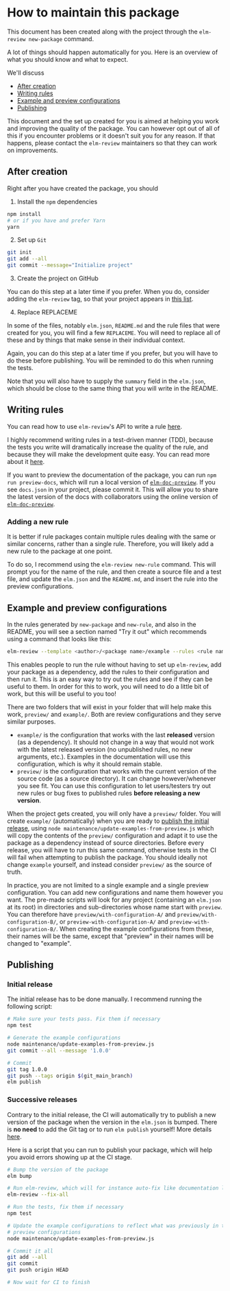 # How to maintain this package

This document has been created along with the project through the `elm-review new-package` command.

A lot of things should happen automatically for you. Here is an overview of what you should know and what to expect.

We'll discuss
- [After creation](#after-creation)
- [Writing rules](#writing-rules)
- [Example and preview configurations](#example-and-preview-configurations)
- [Publishing](#publishing)

This document and the set up created for you is aimed at helping you work and improving the quality of the package. You can however opt out of all of this if you encounter problems or it doesn't suit you for any reason. If that happens, please contact the `elm-review` maintainers so that they can work on improvements.


## After creation

Right after you have created the package, you should

1. Install the `npm` dependencies

```bash
npm install
# or if you have and prefer Yarn
yarn
```

2. Set up `Git`

```bash
git init
git add --all
git commit --message="Initialize project"
```

3. Create the project on GitHub

You can do this step at a later time if you prefer.
When you do, consider adding the `elm-review` tag, so that your project appears in [this list](https://github.com/topics/elm-review).


4. Replace REPLACEME

In some of the files, notably `elm.json`, `README.md` and the rule files that were created for you, you will find a few `REPLACEME`. You will need to replace all of these and by things that make sense in their individual context.

Again, you can do this step at a later time if you prefer, but you will have to do these before publishing. You will be reminded to do this when running the tests.

Note that you will also have to supply the `summary` field in the `elm.json`, which should be close to the same thing that you will write in the README.


## Writing rules

You can read how to use `elm-review`'s API to write a rule [here](https://package.elm-lang.org/packages/jfmengels/elm-review/latest/Review-Rule).

I highly recommend writing rules in a test-driven manner (TDD), because the tests you write will dramatically increase the quality of the rule, and because they will make the development quite easy. You can read more about it [here](https://package.elm-lang.org/packages/jfmengels/elm-review/latest/Review-Test).

If you want to preview the documentation of the package, you can run `npm run preview-docs`, which will run a local version of [`elm-doc-preview`](https://elm-doc-preview.netlify.app/). If you see `docs.json` in your project, please commit it. This will allow you to share the latest version of the docs with collaborators using the online version of [`elm-doc-preview`](https://elm-doc-preview.netlify.app/).

### Adding a new rule

It is better if rule packages contain multiple rules dealing with the same or similar concerns, rather than a single rule. Therefore, you will likely add a new rule to the package at one point.

To do so, I recommend using the `elm-review new-rule` command. This will prompt you for the name of the rule, and then create a source file and a test file, and update the `elm.json` and the `README.md`, and insert the rule into the preview configurations.


## Example and preview configurations

In the rules generated by `new-package` and `new-rule`, and also in the README, you will see a section named "Try it out" which recommends using a command that looks like this:

```bash
elm-review --template <author>/<package name>/example --rules <rule name>
```

This enables people to run the rule without having to set up `elm-review`, add your package as a dependency, add the rules to their configuration and then run it. This is an easy way to try out the rules and see if they can be useful to them. In order for this to work, you will need to do a little bit of work, but this will be useful to you too!

There are two folders that will exist in your folder that will help make this work, `preview/` and `example/`. Both are review configurations and they serve similar purposes.
- `example/` is the configuration that works with the last **released** version (as a dependency). It should not change in a way that would not work with the latest released version (no unpublished rules, no new arguments, etc.). Examples in the documentation will use this configuration, which is why it should remain stable.
- `preview/` is the configuration that works with the current version of the source code (as a source directory). It can change however/whenever you see fit. You can use this configuration to let users/testers try out new rules or bug fixes to published rules **before releasing a new version**.

When the project gets created, you will only have a `preview/` folder. You will create `example/` (automatically) when you are ready to [publish the initial release](#initial-release), using `node maintenance/update-examples-from-preview.js` which will copy the contents of the `preview/` configuration and adapt it to use the package as a dependency instead of source directories. Before every release, you will have to run this same command, otherwise tests in the CI will fail when attempting to publish the package. You should ideally not change `example` yourself, and instead consider `preview/` as the source of truth.

In practice, you are not limited to a single example and a single preview configuration. You can add new configurations and name them however you want. The pre-made scripts will look for any project (containing an `elm.json` at its root) in directories and sub-directories whose name start with `preview`.
You can therefore have `preview/with-configuration-A/` and `preview/with-configuration-B/`, or `preview-with-configuration-A/` and `preview-with-configuration-B/`. When creating the example configurations from these, their names will be the same, except that "preview" in their names will be changed to "example".


## Publishing

### Initial release

The initial release has to be done manually. I recommend running the following script:

```bash
# Make sure your tests pass. Fix them if necessary
npm test

# Generate the example configurations
node maintenance/update-examples-from-preview.js
git commit --all --message '1.0.0'

# Commit
git tag 1.0.0
git push --tags origin $(git_main_branch)
elm publish
```

### Successive releases

Contrary to the initial release, the CI will automatically try to publish a new version of the package when the version in the `elm.json` is bumped. There is **no need** to add the Git tag or to run `elm publish` yourself! More details [here](https://github.com/dillonkearns/elm-publish-action).

Here is a script that you can run to publish your package, which will help you avoid errors showing up at the CI stage.

```bash
# Bump the version of the package
elm bump

# Run elm-review, which will for instance auto-fix like documentation links
elm-review --fix-all

# Run the tests, fix them if necessary
npm test

# Update the example configurations to reflect what was previously in the
# preview configurations
node maintenance/update-examples-from-preview.js

# Commit it all
git add --all
git commit
git push origin HEAD

# Now wait for CI to finish
```